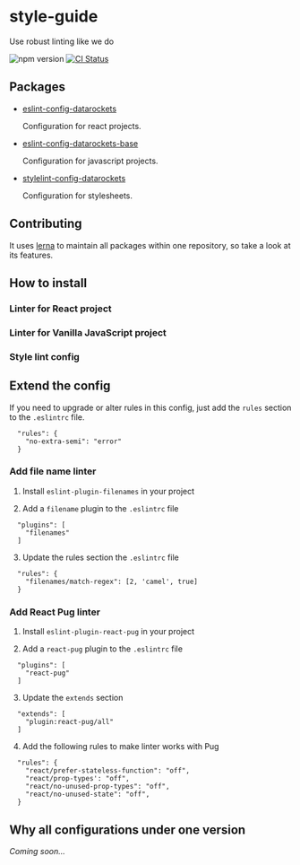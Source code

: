 # style-guide

Use robust linting like we do

![npm version](https://img.shields.io/npm/v/eslint-config-datarockets.svg?longCache)
[![CI Status](https://img.shields.io/circleci/project/github/datarockets/style-guide/master.svg?longCache)](https://circleci.com/gh/datarockets/style-guide/tree/master)

## Packages

* [eslint-config-datarockets](./packages/eslint-config)
  
  Configuration for react projects.
  
* [eslint-config-datarockets-base](./packages/eslint-config-base)
  
  Configuration for javascript projects.

* [stylelint-config-datarockets](./packages/stylelint-config)

  Configuration for stylesheets.

## Contributing

It uses [lerna](https://lernajs.io) to maintain all packages within one repository, so take a look at its features.

## How to install

### Linter for React project

### Linter for Vanilla JavaScript project

### Style lint config

## Extend the config

If you need to upgrade or alter rules in this config, just add the `rules` section to the `.eslintrc` file.
  ```
    "rules": {
      "no-extra-semi": "error"
    }
  ```

### Add file name linter

1. Install `eslint-plugin-filenames` in your project

2. Add a `filename` plugin to the `.eslintrc` file
  ```
    "plugins": [
      "filenames"
    ]
  ```

3. Update the rules section the `.eslintrc` file 
  ```
    "rules": {
      "filenames/match-regex": [2, 'camel', true]
    }
  ```

### Add React Pug linter

1. Install `eslint-plugin-react-pug` in your project

2. Add a `react-pug` plugin to the `.eslintrc` file
  ```
    "plugins": [
      "react-pug"
    ]
  ```

3. Update the `extends` section
  ```
    "extends": [
      "plugin:react-pug/all"
    ]
  ```

4. Add the following rules to make linter works with Pug
  ```
    "rules": {
      "react/prefer-stateless-function": "off",
      "react/prop-types': "off",
      "react/no-unused-prop-types": "off",
      "react/no-unused-state": "off",
    }
  ```

## Why all configurations under one version

*Coming soon...*
